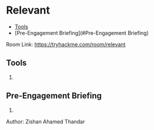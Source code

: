 # Relevant

- [Tools](#tools)
- [Pre-Engagement Briefing](#Pre-Engagement Briefing)

Room Link: https://tryhackme.com/room/relevant

## Tools 

1. 

## Pre-Engagement Briefing

1.

Author: Zishan Ahamed Thandar
